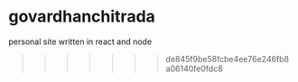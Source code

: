 # govardhanchitrada
personal site written in react and node
>>>>>>> de845f9be58fcbe4ee76e246fb8a06140fe0fdc8
